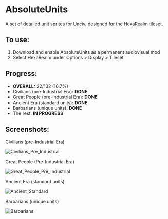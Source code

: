 # AbsoluteUnits

A set of detailed unit sprites for [Unciv](https://github.com/yairm210/Unciv), designed for the HexaRealm tileset. 

## To use: 
1. Download and enable AbsoluteUnits as a permanent audiovisual mod
2. Select HexaRealm under Options > Display > Tileset

## Progress:
  * **OVERALL:** 22/132 (16.7%)
  * Civilians (pre-Industrial Era): **DONE**
  * Great People (pre-Industrial Era): **DONE**
  * Ancient Era (standard units): **DONE**
  * Barbarians (unique units): **DONE**
  * The rest: **IN PROGRESS**

## Screenshots:
Civilians (pre-Industrial Era)

![Civilians_Pre_Industrial](https://user-images.githubusercontent.com/56904240/170342194-dccb11e5-1354-410a-a2aa-f880695fcd4d.png)

Great People (Pre-Industrial Era) 

![Great_People_Pre_Industrial](https://user-images.githubusercontent.com/56904240/170342559-0e1f4edf-66bb-4aab-bafa-3955d13886d3.png)

Ancient Era (standard units)

![Ancient_Standard](https://user-images.githubusercontent.com/56904240/170343656-e6327e08-8df8-4abc-a1e5-88ec057f8193.png)

Barbarians (unique units)

![Barbarians](https://user-images.githubusercontent.com/56904240/170345047-e0b4ea37-f1a3-4566-98df-e8df746722ab.png)
